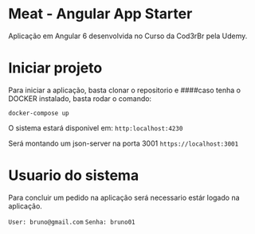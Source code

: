 # Meat - Angular App Starter

Aplicação em Angular 6 desenvolvida no Curso da Cod3rBr pela Udemy.


# Iniciar projeto

Para iniciar a aplicação, basta clonar o repositorio e ####caso tenha o DOCKER instalado, basta rodar o comando:

`docker-compose up`

O sistema estará disponivel em:
`http:localhost:4230`

Será montando um json-server na porta 3001
`https://localhost:3001`


# Usuario do sistema

Para concluir um pedido na aplicação será necessario estár logado na aplicação.

`User: bruno@gmail.com`
`Senha: bruno01`
